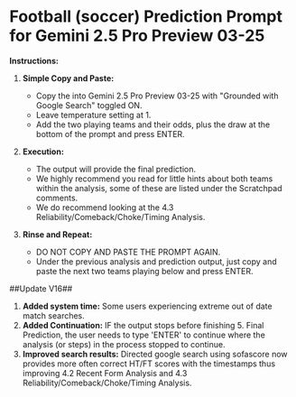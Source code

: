 # Football (soccer) Prediction Prompt for Gemini 2.5 Pro Preview 03-25

**Instructions:**

1. **Simple Copy and Paste:**
   - Copy the into Gemini 2.5 Pro Preview 03-25 with "Grounded with Google Search" toggled ON.
   - Leave temperature setting at 1.
   - Add the two playing teams and their odds, plus the draw at the bottom of the prompt and press ENTER.

2. **Execution:**
   - The output will provide the final prediction.
   - We highly recommend you read for little hints about both teams within the analysis, some of these are listed under the Scratchpad comments.
   - We do recommend looking at the 4.3 Reliability/Comeback/Choke/Timing Analysis.

3. **Rinse and Repeat:**
   - DO NOT COPY AND PASTE THE PROMPT AGAIN.
   - Under the previous analysis and prediction output, just copy and paste the next two teams playing below and press ENTER.

##Update V16##
1. **Added system time:** Some users experiencing extreme out of date match searches.
2. **Added Continuation:** IF the output stops before finishing 5. Final Prediction, the user needs to type 'ENTER' to continue where the analysis (or steps) in the process stopped to continue.
3.  **Improved search results:** Directed google search using sofascore now provides more often correct HT/FT scores with the timestamps thus improving 4.2 Recent Form Analysis and 4.3 Reliability/Comeback/Choke/Timing Analysis.
